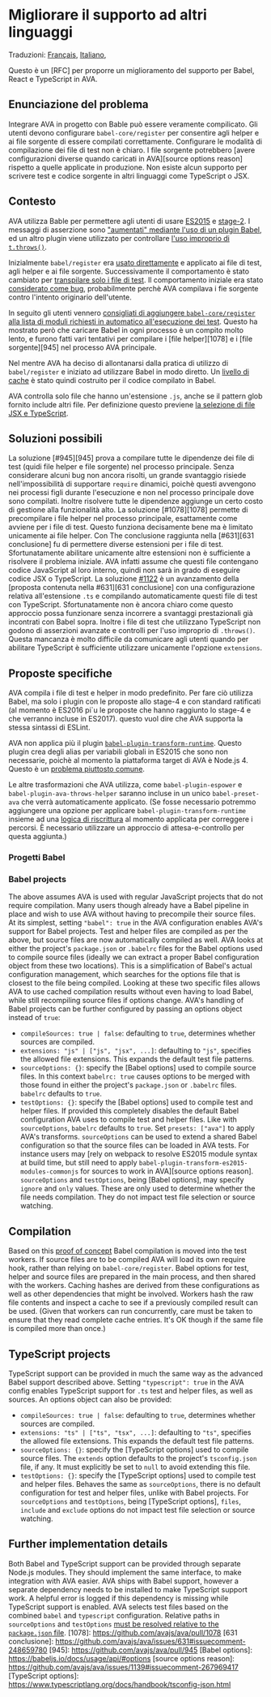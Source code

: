 # Migliorare il supporto ad altri linguaggi

Traduzioni: [Français](https://github.com/avajs/ava-docs/blob/master/fr_FR/docs/specs/001%20-%20Improving%20language%20support.md),
 [Italiano](https://github.com/avajs/ava-docs/blob/master/it_IT/docs/specs/001%20-%20Improving%20language%20support.md),

Questo è un [RFC] per proporre un miglioramento del supporto per Babel, React e TypeScript in AVA.

## Enunciazione del problema

Integrare AVA in progetto con Bable può essere veramente compilicato. Gli utenti devono configurare `babel-core/register` per consentire agli helper e ai file sorgente di essere compilati correttamente. Configurare le modalità di compilazione dei file di test non è chiaro. I file sorgente potrebbero [avere configurazioni diverse quando caricati in AVA][source options reason] rispetto a quelle applicate in produzione.
Non esiste alcun supporto per scrivere test e codice sorgente in altri linguaggi come TypeScript o JSX.

## Contesto

AVA utilizza Bable per permettere agli utenti di usare [ES2015](https://babeljs.io/docs/plugins/preset-es2015/) e [stage-2](https://babeljs.io/docs/plugins/preset-stage-2/). I messaggi di asserzione sono ["aumentati" mediante l'uso di un plugin Babel](https://github.com/avajs/ava/pull/46), ed un altro plugin viene utilizzato per controllare  [l'uso improprio di `t.throws()`](https://github.com/avajs/ava/pull/742).

Inizialmente `babel/register` era [usato direttamente](https://github.com/avajs/ava/pull/23) e applicato ai file di test, agli helper e ai file sorgente. Successivamente il comportamento è stato cambiato per [transpilare solo i file di test](https://github.com/avajs/ava/issues/50). Il comportamento iniziale era stato [considerato  come bug](https://github.com/avajs/ava/issues/108#issuecomment-151245367), probabilmente perchè AVA compilava i fie sorgente contro l'intento originario dell'utente.

In seguito gli utenti vennero [consigliati di aggiungere `babel-core/register` alla lista di moduli richiesti in automatico all'esecuzione dei test](https://github.com/avajs/ava#transpiling-imported-modules). Questo ha mostrato però che caricare Babel in ogni processo è un compito molto lento, e furono fatti vari tentativi per compilare i [file helper][1078] e i [file sorgente][945] nel processo AVA principale.

Nel mentre AVA ha deciso di allontanarsi dalla pratica di utilizzo di `babel/register` e iniziato ad utilizzare Babel in modo diretto. Un [livello di cache](https://github.com/avajs/ava/pull/352) è stato quindi costruito per il codice compilato in Babel.

AVA controlla solo file che hanno un'estensione `.js`, anche se il pattern glob fornito include altri file. Per definizione questo previene [la selezione di file JSX e TypeScript](https://github.com/avajs/ava/issues/631).

## Soluzioni possibili

La soluzione [#945][945] prova a compilare tutte le dipendenze dei file di test (quidi file helper e file sorgente) nel processo principale. Senza considerare alcuni bug non ancora risolti, un grande svantaggio risiede nell'impossibilità di supportare `require` dinamici, poichè questi avvengono nei processi figli durante l'esecuzione e non nel processo principale dove sono compilati. Inoltre risolvere tutte le dipendenze aggiunge un certo costo di gestione alla funzionalità alto.
La soluzione [#1078][1078] permette di precompilare i file helper nel processo principale, esattamente come avviene per i file di test. Questo funziona decisamente bene ma è limitato unicamente ai file helper.
Con 
The conclusione raggiunta nella [#631][631 conclusione] fu di permettere diverse estensioni per i file di test. Sfortunatamente abilitare unicamente altre estensioni non è sufficiente a risolvere il problema iniziale. AVA infatti assume che questi file contengano codice JavaScript al loro interno, quindi non sarà in grado di eseguire codice JSX o TypeScript.
La soluzione [#1122](https://github.com/avajs/ava/pull/1122) è un avanzamento della [proposta contenuta nella #631][631 conclusione] con una configurazione relativa all'estensione `.ts` e compilando automaticamente questi file di test con TypeScript.
Sfortunatamente non è ancora chiaro come questo approccio possa funzionare senza incorrere a svantaggi prestazionali già incontrati con Babel sopra. Inoltre i file di test che utilizzano TypeScript non godono di asserzioni avanzate e controlli per l'uso improprio di `.throws()`. Questa mancanza è molto difficile da comunicare agli utenti quando per abilitare TypeScript è sufficiente utilizzare unicamente l'opzione `extensions`.

## Proposte specifiche

AVA compila i file di test e helper in modo predefinito. Per fare ciò utilizza Babel, ma solo i plugin con le proposte allo stage-4 e con standard ratificati (al momento è ES2016 pi`u le proposte che hanno raggiunto lo stage-4 e che verranno incluse in ES2017). questo vuol dire che AVA supporta la stessa sintassi di ESLint.

AVA non applica più il plugin [`babel-plugin-transform-runtime`](https://babeljs.io/docs/plugins/transform-runtime/). Questo plugin crea degli alias per variabili globali in ES2015 che sono non necessarie, poichè al momento la piattaforma target di AVA è Node.js 4. Questo è un [problema piuttosto comune](https://github.com/avajs/ava/issues/1089).

Le altre trasformazioni che AVA utilizza, come `babel-plugin-espower` e `babel-plugin-ava-throws-helper` saranno incluse in un unico `babel-preset-ava` che verrà automaticamente applicato. (Se fosse necessario potremmo aggiungere una opzione per applicare `babel-plugin-transform-runtime` insieme ad una [logica di riscrittura](https://github.com/avajs/ava/blob/033d4dcdcbdadbf665c740ff450c2a775a8373dc/lib/babel-config.js#L53:L61) al momento applicata per correggere i percorsi. È necessario utilizzare un approccio di attesa-e-controllo per questa aggiunta.)

### Progetti Babel


### Babel projects
The above assumes AVA is used with regular JavaScript projects that do not require compilation. Many users though already have a Babel pipeline in place and wish to use AVA without having to precompile their source files.
At its simplest, setting `"babel": true` in the AVA configuration enables AVA's support for Babel projects. Test and helper files are compiled as per the above, but source files are now automatically compiled as well.
AVA looks at either the project's `package.json` or `.babelrc` files for the Babel options used to compile source files (ideally we can extract a proper Babel configuration object from these two locations). This is a simplification of Babel's actual configuration management, which searches for the options file that is closest to the file being compiled. Looking at these two specific files allows AVA to use cached compilation results without even having to load Babel, while still recompiling source files if options change.
AVA's handling of Babel projects can be further configured by passing an options object instead of `true`:
* `compileSources: true | false`: defaulting to `true`, determines whether sources are compiled.
* `extensions: "js" | ["js", "jsx", ...]`: defaulting to `"js"`, specifies the allowed file extensions. This expands the default test file patterns.
* `sourceOptions: {}`: specify the [Babel options] used to compile source files. In this context `babelrc: true` causes options to be merged with those found in either the project's `package.json` or `.babelrc` files. `babelrc` defaults to `true`.
* `testOptions: {}`: specify the [Babel options] used to compile test and helper files. If provided this completely disables the default Babel configuration AVA uses to compile test and helper files. Like with `sourceOptions`, `babelrc` defaults to `true`. Set `presets: ["ava"]` to apply AVA's transforms.
`sourceOptions` can be used to extend a shared Babel configuration so that the source files can be loaded in AVA tests. For instance users may [rely on webpack to resolve ES2015 module syntax at build time, but still need to apply `babel-plugin-transform-es2015-modules-commonjs` for sources to work in AVA][source options reason].
`sourceOptions` and `testOptions`, being [Babel options], may specify `ignore` and `only` values. These are only used to determine whether the file needs compilation. They do not impact test file selection or source watching.
## Compilation
Based on this [proof of concept](https://github.com/avajs/ava/pull/1082) Babel compilation is moved into the test workers. If source files are to be compiled AVA will load its own require hook, rather than relying on `babel-core/register`.
Babel options for test, helper and source files are prepared in the main process, and then shared with the workers. Caching hashes are derived from these configurations as well as other dependencies that might be involved.
Workers hash the raw file contents and inspect a cache to see if a previously compiled result can be used. (Given that workers can run concurrently, care must be taken to ensure that they read complete cache entries. It's OK though if the same file is compiled more than once.)
## TypeScript projects
TypeScript support can be provided in much the same way as the advanced Babel support described above. Setting `"typescript": true` in the AVA config enables TypeScript support for `.ts` test and helper files, as well as sources. An options object can also be provided:
* `compileSources: true | false`: defaulting to `true`, determines whether sources are compiled.
* `extensions: "ts" | ["ts", "tsx", ...]`: defaulting to `"ts"`, specifies the allowed file extensions. This expands the default test file patterns.
* `sourceOptions: {}`: specify the [TypeScript options] used to compile source files. The `extends` option defaults to the project's `tsconfig.json` file, if any. It must explicitly be set to `null` to avoid extending this file.
* `testOptions: {}`: specify the [TypeScript options] used to compile test and helper files. Behaves the same as `sourceOptions`, there is no default configuration for test and helper files, unlike with Babel projects.
For `sourceOptions` and `testOptions`, being [TypeScript options], `files`, `include` and `exclude` options do not impact test file selection or source watching.
## Further implementation details
Both Babel and TypeScript support can be provided through separate Node.js modules. They should implement the same interface, to make integration with AVA easier.
AVA ships with Babel support, however a separate dependency needs to be installed to make TypeScript support work. A helpful error is logged if this dependency is missing while TypeScript support is enabled.
AVA selects test files based on the combined `babel` and `typescript` configuration.
Relative paths in `sourceOptions` and `testOptions` [must be resolved relative to the `package.json` file](https://github.com/avajs/ava/issues/707).
[1078]: https://github.com/avajs/ava/pull/1078
[631 conclusione]: https://github.com/avajs/ava/issues/631#issuecomment-248659780
[945]: https://github.com/avajs/ava/pull/945
[Babel options]: https://babeljs.io/docs/usage/api/#options
[source options reason]: https://github.com/avajs/ava/issues/1139#issuecomment-267969417
[TypeScript options]: https://www.typescriptlang.org/docs/handbook/tsconfig-json.html